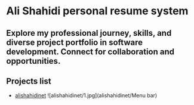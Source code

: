 
# Ali Shahidi personal resume system
## Explore my professional journey, skills, and diverse project portfolio in software development. Connect for collaboration and opportunities.
## Projects list
- [alishahidinet](alishahidinet/README.md)
![alishahidinet/1.jpg](alishahidinet/Menu bar)
